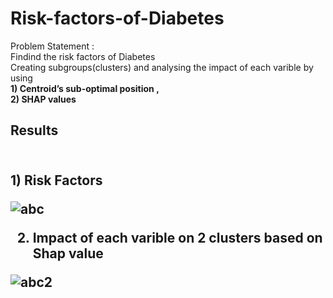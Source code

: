 # Risk-factors-of-Diabetes
Problem Statement :<br>
Findind the risk factors of Diabetes<br>
Creating subgroups(clusters) and analysing the impact of each varible by using <br>
<b>1) Centroid’s sub-optimal position <b>,<br>
<b>2) SHAP values <b>
 
<h2> Results <h2> <br>
1) Risk Factors<br>
 
 
 ![abc](https://user-images.githubusercontent.com/56559327/147824480-ce3d53aa-432f-49f0-89e3-41d5e48e7bf0.png)
 
 
2) Impact of each varible on 2 clusters based on Shap value <br>
 
 
 
 
 
 ![abc2](https://user-images.githubusercontent.com/56559327/147823780-65586203-5c6f-4e45-a146-2f336050996f.png)
  
 
  
